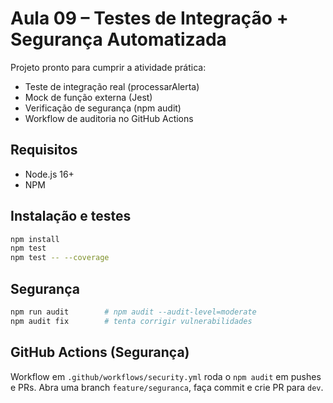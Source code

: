 # Aula 09 – Testes de Integração + Segurança Automatizada

Projeto pronto para cumprir a atividade prática:
- Teste de integração real (processarAlerta)
- Mock de função externa (Jest)
- Verificação de segurança (npm audit)
- Workflow de auditoria no GitHub Actions

## Requisitos
- Node.js 16+
- NPM

## Instalação e testes
```bash
npm install
npm test
npm test -- --coverage
```

## Segurança
```bash
npm run audit        # npm audit --audit-level=moderate
npm audit fix        # tenta corrigir vulnerabilidades
```

## GitHub Actions (Segurança)
Workflow em `.github/workflows/security.yml` roda o `npm audit` em pushes e PRs.
Abra uma branch `feature/seguranca`, faça commit e crie PR para `dev`.
